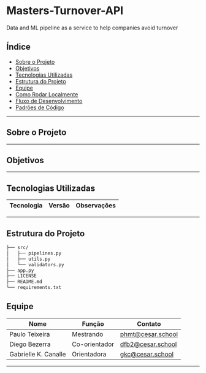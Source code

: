 # Masters-Turnover-API
Data and ML pipeline as a service to help companies avoid turnover

## Índice

- [Sobre o Projeto](#sobre-o-projeto)
- [Objetivos](#objetivos)
- [Tecnologias Utilizadas](#tecnologias-utilizadas)
- [Estrutura do Projeto](#estrutura-do-projeto)
- [Equipe](#equipe)
- [Como Rodar Localmente](#como-rodar-localmente)
- [Fluxo de Desenvolvimento](#fluxo-de-desenvolvimento)
- [Padrões de Código](#padrões-de-código)

---

## Sobre o Projeto


---

## Objetivos



---

## Tecnologias Utilizadas

| Tecnologia | Versão | Observações |
|------------|--------|-------------|


---

## Estrutura do Projeto

```bash
├── src/
│   ├── pipelines.py
│   ├── utils.py
│   └── validators.py
├── app.py
├── LICENSE
├── README.md
└── requirements.txt
```

## Equipe

| Nome | Função | Contato |
|------------|--------|-------------|
| Paulo Teixeira    | Mestrando  | phmt@cesar.school |
| Diego Bezerra      | Co-orientador  | dfb2@cesar.school |
| Gabrielle K. Canalle |   Orientadora   | gkc@cesar.school |

---